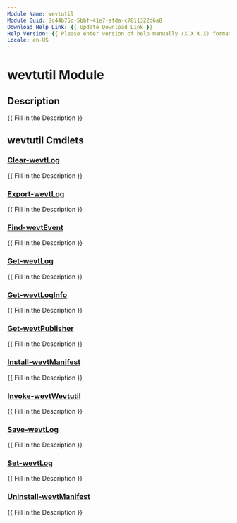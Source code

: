 ```yaml
---
Module Name: wevtutil
Module Guid: 8c44b75d-5bbf-41e7-afda-c7811322d6a8
Download Help Link: {{ Update Download Link }}
Help Version: {{ Please enter version of help manually (X.X.X.X) format }}
Locale: en-US
---
```


# wevtutil Module
## Description
{{ Fill in the Description }}

## wevtutil Cmdlets
### [Clear-wevtLog](Clear-wevtLog.md)
{{ Fill in the Description }}

### [Export-wevtLog](Export-wevtLog.md)
{{ Fill in the Description }}

### [Find-wevtEvent](Find-wevtEvent.md)
{{ Fill in the Description }}

### [Get-wevtLog](Get-wevtLog.md)
{{ Fill in the Description }}

### [Get-wevtLogInfo](Get-wevtLogInfo.md)
{{ Fill in the Description }}

### [Get-wevtPublisher](Get-wevtPublisher.md)
{{ Fill in the Description }}

### [Install-wevtManifest](Install-wevtManifest.md)
{{ Fill in the Description }}

### [Invoke-wevtWevtutil](Invoke-wevtWevtutil.md)
{{ Fill in the Description }}

### [Save-wevtLog](Save-wevtLog.md)
{{ Fill in the Description }}

### [Set-wevtLog](Set-wevtLog.md)
{{ Fill in the Description }}

### [Uninstall-wevtManifest](Uninstall-wevtManifest.md)
{{ Fill in the Description }}

